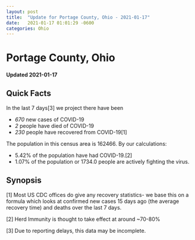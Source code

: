 ```yaml
---
layout: post
title:  "Update for Portage County, Ohio - 2021-01-17"
date:   2021-01-17 01:01:29 -0600
categories: Ohio
---
```


# Portage County, Ohio
#### Updated 2021-01-17

## Quick Facts

In the last 7 days[3] we project there have been
- *670* new cases of COVID-19
- *2* people have died of COVID-19
- *230* people have recovered from COVID-19[1]

The population in this census area is 162466. By our calculations:
- 5.42% of the population have had COVID-19.[2]
- 1.07% of the population or 1734.0 people are actively fighting the virus.

## Synopsis




[1] Most US CDC offices do give any recovery statistics- we base this on a formula which looks at confirmed new cases
15 days ago (the average recovery time) and deaths over the last 7 days.

[2] Herd Immunity is thought to take effect at around ~70-80%

[3] Due to reporting delays, this data may be incomplete.
 
    